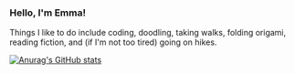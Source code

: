 ### Hello, I'm Emma!
Things I like to do include coding, doodling, taking walks, folding origami, reading fiction, and (if I'm not too tired) going on hikes. 

[![Anurag's GitHub stats](https://github-readme-stats.vercel.app/api?username=amuritna&show_icons=true&theme=dracula)](https://github.com/anuraghazra/github-readme-stats)
